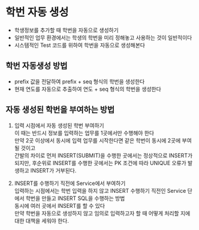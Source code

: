 # 학번 자동 생성
* 학생정보를 추가할 때 학번을 자동으로 생성하기
* 일반적인 업무 환경에서는 학생의 학번을 미리 정해놓고 사용하는 것이 일반적이다
* 시스템적인 Test 코드를 위하여 학번을 자동으로 생성해본다

## 학번 자동생성 방법
* prefix 값을 전달하여 prefix + seq 형식의 학번을 생성한다
* 현재 연도를 자동으로 추출하여 연도 + seq 형식의 학번을 생성한다

## 자동 생성된 학번을 부여하는 방법
1. 입력 시점에서 자동 생성된 학번 부여하기  
이 때는 반드시 정보를 입력하는 업무를 1곳에서만 수행해야 한다  
만약 2곳 이상에서 동시에 입력 업무를 시작한다면 같은 학번이 동시에 2곳에 부여될 것이고  
간발의 차이로 먼저 INSERT(SUBMIT)을 수행한 곳에서는 정상적으로 INSERT가 되지만, 후순위로 INSERT를 수행한 곳에서는 PK 조건에 따라 UNIQUE 오류가 발생하고 INSERT가 거부된다.

2. INSERT를 수행하기 직전에 Service에서 부여하기  
입력하는 시점에서는 학번 입력을 하지 않고 INSERT 수행하기 직전인 Service 단에서 학번을 만들고 INSERT SQL을 수행하는 방법  
동시에 여러 곳에서 INSERT를 할 수 있다  
만약 학번을 자동으로 생성하지 않고 임의로 입력하고자 할 때 어떻게 처리할 지에 대한 대책을 세워야 한다.